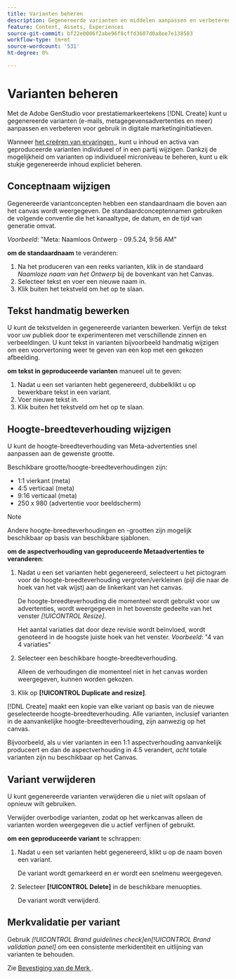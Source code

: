 ```yaml
---
title: Varianten beheren
description: Gegenereerde varianten en middelen aanpassen en verbeteren aan uw behoeften voor digitale marketing.
feature: Content, Assets, Experiences
source-git-commit: bf22e0006f2abe96f8cffd3607d0a8ee7e138583
workflow-type: tm+mt
source-wordcount: '531'
ht-degree: 0%

---
```



# Varianten beheren

Met de Adobe GenStudio voor prestatiemarkeertekens [!DNL Create] kunt u gegenereerde varianten (e-mails, metagegevensadvertenties en meer) aanpassen en verbeteren voor gebruik in digitale marketinginitiatieven.

Wanneer [ het creëren van ervaringen ](/help/tutorials/tutorials.md), kunt u inhoud en activa van geproduceerde varianten individueel of in een partij wijzigen. Dankzij de mogelijkheid om varianten op individueel microniveau te beheren, kunt u elk stukje gegenereerde inhoud expliciet beheren.

## Conceptnaam wijzigen

Gegenereerde variantconcepten hebben een standaardnaam die boven aan het canvas wordt weergegeven. De standaardconceptennamen gebruiken de volgende conventie die het kanaaltype, de datum, en de tijd van generatie omvat.

*Voorbeeld*: &quot;Meta: Naamloos Ontwerp - 09.5.24, 9:56 AM&quot;

**om de standaardnaam** te veranderen:

1. Na het produceren van een reeks varianten, klik in de standaard _Naamloze naam van het Ontwerp_ bij de bovenkant van het Canvas.
1. Selecteer tekst en voer een nieuwe naam in.
1. Klik buiten het tekstveld om het op te slaan.

## Tekst handmatig bewerken

U kunt de tekstvelden in gegenereerde varianten bewerken. Verfijn de tekst voor uw publiek door te experimenteren met verschillende zinnen en verbeeldingen. U kunt tekst in varianten bijvoorbeeld handmatig wijzigen om een voorvertoning weer te geven van een kop met een gekozen afbeelding.

**om tekst in geproduceerde varianten** manueel uit te geven:

1. Nadat u een set varianten hebt gegenereerd, dubbelklikt u op bewerkbare tekst in een variant.
1. Voer nieuwe tekst in.
1. Klik buiten het tekstveld om het op te slaan.

<!-- ## Re-generate sections

GenStudio for Performance Marketers has the built-in functionality to regenerate single sections of generated variants using _[!UICONTROL Suggested edits]_ and fresh prompts.

For example, you can re-generate the headline section of one Meta ad variant to see how it looks with a specific background asset using the _[!UICONTROL Suggested edits]_ options—_[!UICONTROL Rephrase]_, _[!UICONTROL Shorten]_, or _[!UICONTROL Lengthen]_—and entering a new prompt.

**To re-generate individual variant sections**:

1. After generating a set of variants, single-click editable text in a variant.
1. (_Optional_) Enter a new prompt to change the focus of the regenerated content.
1. Select a _[!UICONTROL Suggested edits]_ option—_[!UICONTROL Rephrase]_, _[!UICONTROL Shorten]_, or _[!UICONTROL Lengthen]_.
1. Click **[!UICONTROL Generate]**.
1. If you want to regenerate results, click the regenerate icon adjacent to _Results_.
1. From the _Results_ that appear, select the desired option and click **[!UICONTROL Replace]**.

   The variant is updated with the revised text.

## Crop assets

You can manually crop and reposition image assets in individual generated variants.

**To crop and reposition images in variants**:

1. After generating a set of variants, hover over an image within a variant.
1. Click **[!UICONTROL Apply Crop]**.
1. Zoom in and out and drag the image into the desired position.
1. Click **[!UICONTROL Apply]**.

   The cropped image is automatically saved and visible for the variant. -->

## Hoogte-breedteverhouding wijzigen

U kunt de hoogte-breedteverhouding van Meta-advertenties snel aanpassen aan de gewenste grootte.

Beschikbare grootte/hoogte-breedteverhoudingen zijn:

* 1:1 vierkant (meta)
* 4:5 verticaal (meta)
* 9:16 verticaal (meta)
* 250 x 980 (advertentie voor beeldscherm)

>[!NOTE]
>
>Andere hoogte-breedteverhoudingen en -grootten zijn mogelijk beschikbaar op basis van beschikbare sjablonen.

**om de aspectverhouding van geproduceerde Metaadvertenties te veranderen**:

1. Nadat u een set varianten hebt gegenereerd, selecteert u het pictogram voor de hoogte-breedteverhouding vergroten/verkleinen (pijl die naar de hoek van het vak wijst) aan de linkerkant van het canvas.

   De hoogte-breedteverhouding die momenteel wordt gebruikt voor uw advertenties, wordt weergegeven in het bovenste gedeelte van het venster _[!UICONTROL Resize]_.

   Het aantal variaties dat door deze revisie wordt beïnvloed, wordt genoteerd in de hoogste juiste hoek van het venster. _Voorbeeld_: &quot;4 van 4 variaties&quot;

1. Selecteer een beschikbare hoogte-breedteverhouding.

   Alleen de verhoudingen die momenteel niet in het canvas worden weergegeven, kunnen worden gekozen.

1. Klik op **[!UICONTROL Duplicate and resize]**.

[!DNL Create] maakt een kopie van elke variant op basis van de nieuwe geselecteerde hoogte-breedteverhouding. Alle varianten, inclusief varianten in de aanvankelijke hoogte-breedteverhouding, zijn aanwezig op het canvas.

Bijvoorbeeld, als u vier varianten in een 1:1 aspectverhouding aanvankelijk produceert en dan de aspectverhouding in 4:5 verandert, _acht_ totale varianten zijn nu beschikbaar op het Canvas.

## Variant verwijderen

U kunt gegenereerde varianten verwijderen die u niet wilt opslaan of opnieuw wilt gebruiken.

Verwijder overbodige varianten, zodat op het werkcanvas alleen de varianten worden weergegeven die u actief verfijnen of gebruikt.

**om een geproduceerde variant** te schrappen:

1. Nadat u een set varianten hebt gegenereerd, klikt u op de naam boven een variant.

   De variant wordt gemarkeerd en er wordt een snelmenu weergegeven.

1. Selecteer **[!UICONTROL Delete]** in de beschikbare menuopties.

   De variant wordt verwijderd.

## Merkvalidatie per variant

Gebruik _[!UICONTROL Brand guidelines check]_en_[!UICONTROL Brand validation panel]_ om een consistente merkidentiteit en uitlijning van varianten te behouden.

Zie [ Bevestiging van de Merk ](/help/user-guide/guidelines/brand-validation.md#improve-brand-alignment).
